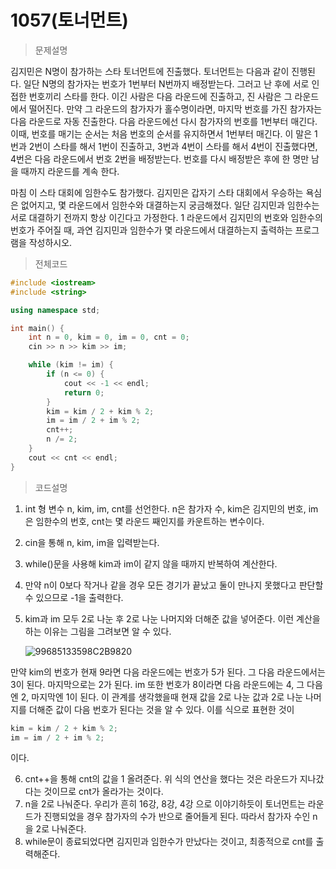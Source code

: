 # 1057(토너먼트)

> 문제설명

김지민은 N명이 참가하는 스타 토너먼트에 진출했다. 토너먼트는 다음과 같이 진행된다. 일단 N명의 참가자는 번호가 1번부터 N번까지 배정받는다. 그러고 난 후에 서로 인접한 번호끼리 스타를 한다. 이긴 사람은 다음 라운드에 진출하고, 진 사람은 그 라운드에서 떨어진다. 만약 그 라운드의 참가자가 홀수명이라면, 마지막 번호를 가진 참가자는 다음 라운드로 자동 진출한다. 다음 라운드에선 다시 참가자의 번호를 1번부터 매긴다. 이때, 번호를 매기는 순서는 처음 번호의 순서를 유지하면서 1번부터 매긴다. 이 말은 1번과 2번이 스타를 해서 1번이 진출하고, 3번과 4번이 스타를 해서 4번이 진출했다면, 4번은 다음 라운드에서 번호 2번을 배정받는다. 번호를 다시 배정받은 후에 한 명만 남을 때까지 라운드를 계속 한다.

마침 이 스타 대회에 임한수도 참가했다. 김지민은 갑자기 스타 대회에서 우승하는 욕심은 없어지고, 몇 라운드에서 임한수와 대결하는지 궁금해졌다. 일단 김지민과 임한수는 서로 대결하기 전까지 항상 이긴다고 가정한다. 1 라운드에서 김지민의 번호와 임한수의 번호가 주어질 때, 과연 김지민과 임한수가 몇 라운드에서 대결하는지 출력하는 프로그램을 작성하시오.

> 전체코드

```c++
#include <iostream>
#include <string>

using namespace std;

int main() {
	int n = 0, kim = 0, im = 0, cnt = 0;
	cin >> n >> kim >> im;

	while (kim != im) {
		if (n <= 0) {
			cout << -1 << endl;
			return 0;
		}
		kim = kim / 2 + kim % 2;
		im = im / 2 + im % 2;
		cnt++;
		n /= 2;
	}
	cout << cnt << endl;
}
```

> 코드설명

1. int 형 변수 n, kim, im, cnt를 선언한다. n은 참가자 수, kim은 김지민의 번호, im은 임한수의 번호, cnt는 몇 라운드 째인지를 카운트하는 변수이다.

2. cin을 통해 n, kim, im을 입력받는다.

3.  while()문을 사용해 kim과 im이 같지 않을 때까지 반복하여 계산한다.

4. 만약 n이 0보다 작거나 같을 경우 모든 경기가 끝났고 둘이 만나지 못했다고 판단할 수 있으므로 -1을 출력한다.

5. kim과 im 모두 2로 나눈 후 2로 나눈 나머지와 더해준 값을 넣어준다. 이런 계산을 하는 이유는 그림을 그려보면 알 수 있다. 

   ![99685133598C2B9820](C:\Users\lucky\OneDrive\Desktop\99685133598C2B9820.png)

만약 kim의 번호가 현재 9라면 다음 라운드에는 번호가 5가 된다. 그 다음 라운드에서는 3이 된다. 마지막으로는 2가 된다. im 또한 번호가 8이라면 다음 라운드에는 4, 그 다음엔 2, 마지막엔 1이 된다. 이 관계를 생각했을때 현재 값을 2로 나눈 값과 2로 나눈 나머지를 더해준 값이 다음 번호가 된다는 것을 알 수 있다. 이를 식으로 표현한 것이 

```c++
kim = kim / 2 + kim % 2;
im = im / 2 + im % 2;
```

이다.

6. cnt++을 통해 cnt의 값을 1 올려준다. 위 식의 연산을 했다는 것은 라운드가 지나갔다는 것이므로 cnt가 올라가는 것이다.
7. n을 2로 나눠준다. 우리가 흔히 16강, 8강, 4강 으로 이야기하듯이 토너먼트는 라운드가 진행되었을 경우 참가자의 수가 반으로 줄어들게 된다. 따라서 참가자 수인 n을 2로 나눠준다.
8. while문이 종료되었다면 김지민과 임한수가 만났다는 것이고, 최종적으로 cnt를 출력해준다.